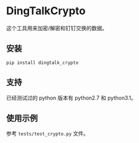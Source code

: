 DingTalkCrypto
===

这个工具用来加密/解密和钉钉交换的数据。

## 安装

`pip install dingtalk_crypto`

## 支持

已经测试过的 python 版本有 python2.7 和 python3.1。

## 使用示例

参考 `tests/test_crypto.py` 文件。


